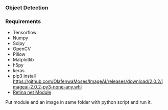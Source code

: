 ### Object Detection

### Requirements

* Tensorflow
* Numpy
* Scipy
* OpenCV
* Pillow
* Matplotlib
* h5py
* keras
* pip3 install https://github.com/OlafenwaMoses/ImageAI/releases/download/2.0.2/imageai-2.0.2-py3-none-any.whl
* [Retina net Module](https://github.com/OlafenwaMoses/ImageAI/releases/download/1.0/resnet50_coco_best_v2.0.1.h5)

Put module and an image in same folder with python script and run it.
